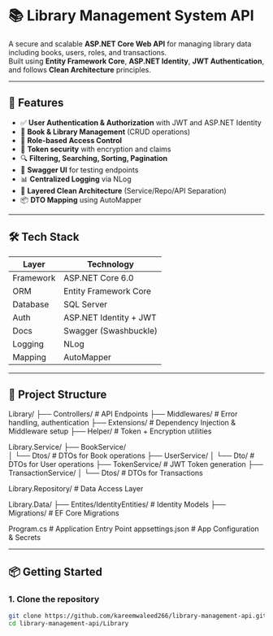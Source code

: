 # 📚 Library Management System API

A secure and scalable **ASP.NET Core Web API** for managing library data including books, users, roles, and transactions.  
Built using **Entity Framework Core**, **ASP.NET Identity**, **JWT Authentication**, and follows **Clean Architecture** principles.

---

## 🚀 Features

- ✅ **User Authentication & Authorization** with JWT and ASP.NET Identity
- 📘 **Book & Library Management** (CRUD operations)
- 🧩 **Role-based Access Control**
- 🔐 **Token security** with encryption and claims
- 🔍 **Filtering, Searching, Sorting, Pagination**
- 🧾 **Swagger UI** for testing endpoints
- 📊 **Centralized Logging** via NLog
- 🔁 **Layered Clean Architecture** (Service/Repo/API Separation)
- 📦 **DTO Mapping** using AutoMapper

---

## 🛠️ Tech Stack

| Layer        | Technology                      |
|--------------|---------------------------------|
| Framework    | ASP.NET Core 6.0                |
| ORM          | Entity Framework Core           |
| Database     | SQL Server                      |
| Auth         | ASP.NET Identity + JWT          |
| Docs         | Swagger (Swashbuckle)           |
| Logging      | NLog                            |
| Mapping      | AutoMapper                      |

---

## 🧱 Project Structure
Library/
├── Controllers/                  # API Endpoints
├── Middlewares/                 # Error handling, authentication
├── Extensions/                  # Dependency Injection & Middleware setup
├── Helper/                      # Token + Encryption utilities

Library.Service/
├── BookService/                 
│   └── Dtos/                    # DTOs for Book operations
├── UserService/
│   └── Dto/                     # DTOs for User operations
├── TokenService/                # JWT Token generation
├── TransactionService/
│   └── Dtos/                    # DTOs for Transactions

Library.Repository/              # Data Access Layer

Library.Data/
├── Entites/IdentityEntities/    # Identity Models
├── Migrations/                  # EF Core Migrations

Program.cs                       # Application Entry Point
appsettings.json                 # App Configuration & Secrets

---

## 📦 Getting Started

### 1. Clone the repository

```bash
git clone https://github.com/kareemwaleed266/library-management-api.git
cd library-management-api/Library
